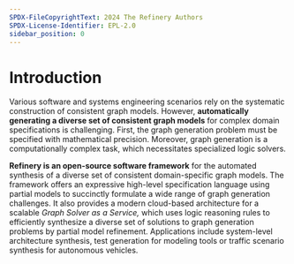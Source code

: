 ```yaml
---
SPDX-FileCopyrightText: 2024 The Refinery Authors
SPDX-License-Identifier: EPL-2.0
sidebar_position: 0
---
```


# Introduction

Various software and systems engineering scenarios rely on the systematic construction of consistent graph models. However, **automatically generating a diverse set of consistent graph models** for complex domain specifications is challenging. First, the graph generation problem must be specified with mathematical precision. Moreover, graph generation is a computationally complex task, which necessitates specialized logic solvers.

**Refinery is an open-source software framework** for the automated synthesis of a diverse set of consistent domain-specific graph models. The framework offers an expressive high-level specification language using partial models to succinctly formulate a wide range of graph generation challenges. It also provides a modern cloud-based architecture for a scalable _Graph Solver as a Service,_ which uses logic reasoning rules to efficiently synthesize a diverse set of solutions to graph generation problems by partial model refinement. Applications include system-level architecture synthesis, test generation for modeling tools or traffic scenario synthesis for autonomous vehicles.
